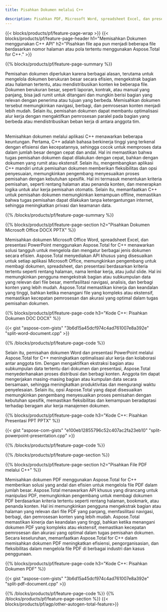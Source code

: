 ```yaml
---
title: Pisahkan Dokumen melalui C++ 

description: Pisahkan PDF, Microsoft Word, spreadsheet Excel, dan presentasi PowerPoint melalui aplikasi C++ Anda. Pisahkan dokumen berdasarkan nomor halaman atau pola yang telah ditentukan sebelumnya.
---
```


{{< blocks/products/pf/feature-page-wrap >}}
{{< blocks/products/pf/feature-page-header h1="Memisahkan Dokumen menggunakan C++ API" h2="Pisahkan file apa pun menjadi beberapa file berdasarkan nomor halaman atau pola tertentu menggunakan Aspose.Total for C++." >}}

{{% blocks/products/pf/feature-page-summary %}}

Pemisahan dokumen diperlukan karena berbagai alasan, terutama untuk mengelola dokumen berukuran besar secara efisien, mengekstrak bagian atau halaman tertentu, atau mendistribusikan konten ke beberapa file. Dokumen berukuran besar, seperti laporan, kontrak, atau manual yang panjang, bisa jadi rumit untuk ditangani dan mungkin berisi bagian yang relevan dengan penerima atau tujuan yang berbeda. Memisahkan dokumen tersebut memungkinkan navigasi, berbagi, dan pemrosesan konten menjadi lebih mudah. Selain itu, pemisahan dokumen dapat membantu optimalisasi alur kerja dengan mengaktifkan pemrosesan paralel pada bagian yang berbeda atau mendistribusikan beban kerja di antara anggota tim. <br /><br />

Memisahkan dokumen melalui aplikasi C++ menawarkan beberapa keuntungan. Pertama, C++ adalah bahasa berkinerja tinggi yang terkenal dengan efisiensi dan kecepatannya, sehingga cocok untuk memproses data dalam jumlah besar dengan cepat dan andal. Hal ini memastikan bahwa tugas pemisahan dokumen dapat dilakukan dengan cepat, bahkan dengan dokumen yang rumit atau ekstensif. Selain itu, mengembangkan aplikasi C++ mandiri untuk pemisahan dokumen memberikan fleksibilitas dan opsi penyesuaian, memungkinkan pengembang menyesuaikan proses pemisahan dengan kebutuhan spesifik. Hal ini termasuk menentukan kriteria pemisahan, seperti rentang halaman atau penanda konten, dan menerapkan logika untuk alur kerja pemisahan otomatis. Selain itu, memanfaatkan C++ untuk pemisahan dokumen memungkinkan kemampuan offline, memastikan bahwa tugas pemisahan dapat dilakukan tanpa ketergantungan internet, sehingga meningkatkan privasi dan keamanan data. 

{{% /blocks/products/pf/feature-page-summary  %}}

{{% blocks/products/pf/feature-page-section  h2="Pisahkan Dokumen Microsoft Office DOCX PPTX" %}}

Memisahkan dokumen Microsoft Office Word, spreadsheet Excel, dan presentasi PowerPoint menggunakan Aspose.Total for C++ menawarkan solusi tangguh untuk mengelola dan mengatur berbagai jenis dokumen secara efisien. Aspose.Total menyediakan API khusus yang disesuaikan untuk setiap aplikasi Microsoft Office, memungkinkan pengembang untuk membagi dokumen, spreadsheet, dan presentasi berdasarkan kriteria tertentu seperti rentang halaman, nama lembar kerja, atau judul slide. Hal ini memungkinkan pengguna mengekstrak bagian atau subkumpulan data yang relevan dari file besar, memfasilitasi navigasi, analisis, dan berbagi konten yang lebih mudah. Aspose.Total memastikan kinerja dan keandalan yang tinggi, bahkan ketika menangani file yang kompleks atau ekstensif, memastikan kecepatan pemrosesan dan akurasi yang optimal dalam tugas pemisahan dokumen.

{{% blocks/products/pf/feature-page-code h3="Kode C++: Pisahkan Dokumen DOC DOCX" %}}

{{< gist "aspose-com-gists" "3b6d15a45dcf974c4ad761007e8a392e" "split-word-document.cpp" >}}

{{% /blocks/products/pf/feature-page-code  %}}

Selain itu, pemisahan dokumen Word dan presentasi PowerPoint melalui Aspose.Total for C++ meningkatkan optimalisasi alur kerja dan kolaborasi antar anggota tim. Dengan mengaktifkan ekstraksi bagian atau subkumpulan data tertentu dari dokumen dan presentasi, Aspose.Total menyederhanakan proses distribusi dan berbagi konten. Anggota tim dapat mengerjakan masing-masing bagian atau kumpulan data secara bersamaan, sehingga meningkatkan produktivitas dan mengurangi waktu penyelesaian. Selain itu, opsi Aspose.Total yang dapat disesuaikan memungkinkan pengembang menyesuaikan proses pemisahan dengan kebutuhan spesifik, memastikan fleksibilitas dan kemampuan beradaptasi terhadap beragam alur kerja manajemen dokumen.

{{% blocks/products/pf/feature-page-code h3="Kode C++: Pisahkan Presentasi PPT PPTX" %}}

{{< gist "aspose-com-gists" "e100eb12855796c52c407ac2fa23eb10" "split-powerpoint-presentation.cpp" >}}

{{% /blocks/products/pf/feature-page-code  %}}

{{% /blocks/products/pf/feature-page-section %}}

{{% blocks/products/pf/feature-page-section  h2="Pisahkan File PDF melalui C++" %}}

Memisahkan dokumen PDF menggunakan Aspose.Total for C++ memberikan solusi yang andal dan efisien untuk mengelola file PDF dalam jumlah besar. Aspose.Total menawarkan API khusus yang dirancang untuk manipulasi PDF, memungkinkan pengembang untuk membagi dokumen PDF berdasarkan kriteria tertentu seperti rentang halaman, bookmark, atau penanda konten. Hal ini memungkinkan pengguna mengekstrak bagian atau halaman yang relevan dari file PDF yang panjang, memfasilitasi navigasi, berbagi, dan pemrosesan konten yang lebih mudah. Aspose.Total memastikan kinerja dan keandalan yang tinggi, bahkan ketika menangani dokumen PDF yang kompleks atau ekstensif, memastikan kecepatan pemrosesan dan akurasi yang optimal dalam tugas pemisahan dokumen. Secara keseluruhan, memanfaatkan Aspose.Total for C++ dalam memisahkan dokumen PDF meningkatkan efisiensi, pengorganisasian, dan fleksibilitas dalam mengelola file PDF di berbagai industri dan kasus penggunaan.

{{% blocks/products/pf/feature-page-code h3="Kode C++: Pisahkan Dokumen PDF" %}}

{{< gist "aspose-com-gists" "3b6d15a45dcf974c4ad761007e8a392e" "split-pdf-document.cpp" >}}

{{% /blocks/products/pf/feature-page-code  %}}
{{% /blocks/products/pf/feature-page-section %}}
{{< blocks/products/pf/agp/other-autogen-total-feature>}}